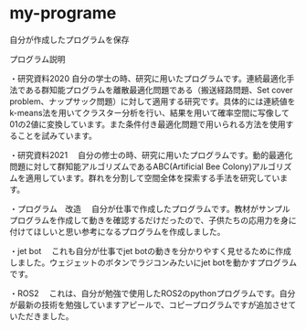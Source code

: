 # my-programe
自分が作成したプログラムを保存

プログラム説明

・研究資料2020
自分の学士の時、研究に用いたプログラムです。連続最適化手法である群知能プログラムを離散最適化問題である（搬送経路問題、Set cover problem、ナップサック問題）に対して適用する研究です。具体的には連続値をk-means法を用いてクラスター分析を行い、結果を用いて確率空間に写像して01の2値に変換しています。また条件付き最適化問題で用いられる方法を使用することを試みています。

・研究資料2021
　自分の修士の時、研究に用いたプログラムです。動的最適化問題に対して群知能アルゴリズムであるABC(Artificial Bee Colony)アルゴリズムを適用しています。群れを分割して空間全体を探索する手法を研究しています。

・プログラム　改造
　自分が仕事で作成したプログラムです。教材がサンプルプログラムを作成して動きを確認するだけだったので、子供たちの応用力を身に付けてほしいと思い参考になるプログラムを作成しました。

・jet bot
　これも自分が仕事でjet botの動きを分かりやすく見せるために作成しました。ウェジェットのボタンでラジコンみたいにjet botを動かすプログラムです。

・ROS2
　これは、自分が勉強で使用したROS2のpythonプログラムです。自分が最新の技術を勉強していますアピールで、コピープログラムですが追加させていただきました。
